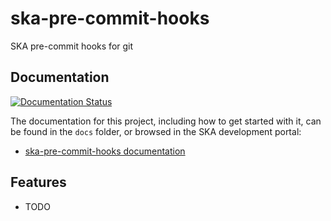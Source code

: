 # ska-pre-commit-hooks

SKA pre-commit hooks for git


## Documentation

[![Documentation Status](https://readthedocs.org/projects/ska-telescope-ska-pre-commit-hooks/badge/?version=latest)](https://developer.skao.int/projects/ska-pre-commit-hooks/en/latest/?badge=latest)

The documentation for this project, including how to get started with it, can be found in the `docs` folder, or browsed in the SKA development portal:

* [ska-pre-commit-hooks documentation](https://developer.skatelescope.org/projects/ska-pre-commit-hooks/en/latest/index.html "SKA Developer Portal: ska-pre-commit-hooks documentation")

## Features

* TODO
